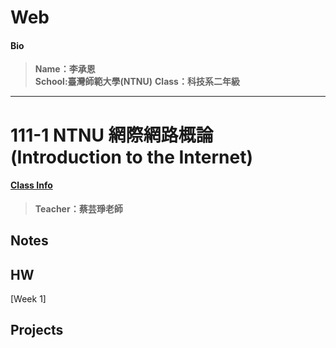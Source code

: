 # Web
#### Bio  
>**Name：李承恩**  
>**School:臺灣師範大學(NTNU)**
>**Class：科技系二年級**  

---
# 111-1 NTNU 網際網路概論 (Introduction to the Internet)  
#### [Class Info](https://reurl.cc/AO992E)
>**Teacher：蔡芸琤老師**


## Notes  

## HW  
[Week 1]


## Projects  
